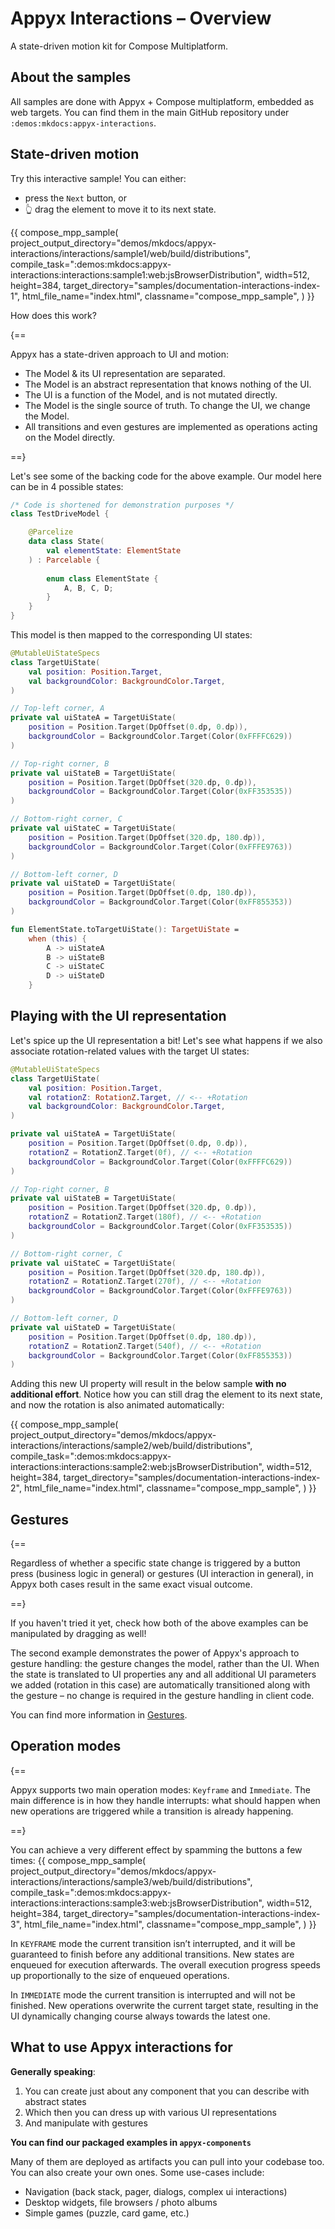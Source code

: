 # Appyx Interactions – Overview

A state-driven motion kit for Compose Multiplatform.


## About the samples

All samples are done with Appyx + Compose multiplatform, embedded as web targets. You can find them in the main GitHub repository under `:demos:mkdocs:appyx-interactions`.


## State-driven motion

Try this interactive sample! You can either:

- press the `Next` button, or
- 👆 drag the element to move it to its next state.

{{
    compose_mpp_sample(
        project_output_directory="demos/mkdocs/appyx-interactions/interactions/sample1/web/build/distributions",
        compile_task=":demos:mkdocs:appyx-interactions:interactions:sample1:web:jsBrowserDistribution",
        width=512,
        height=384,
        target_directory="samples/documentation-interactions-index-1",
        html_file_name="index.html",
        classname="compose_mpp_sample",
    )
}}


How does this work?

{==

Appyx has a state-driven approach to UI and motion:

- The Model & its UI representation are separated.
- The Model is an abstract representation that knows nothing of the UI.
- The UI is a function of the Model, and is not mutated directly.
- The Model is the single source of truth. To change the UI, we change the Model.
- All transitions and even gestures are implemented as operations acting on the Model directly.

==}


Let's see some of the backing code for the above example. Our model here can be in 4 possible states:

```kotlin
/* Code is shortened for demonstration purposes */
class TestDriveModel {

    @Parcelize
    data class State(
        val elementState: ElementState
    ) : Parcelable {
        
        enum class ElementState {
            A, B, C, D;
        }
    }
}
```

This model is then mapped to the corresponding UI states:

```kotlin
@MutableUiStateSpecs
class TargetUiState(
    val position: Position.Target,
    val backgroundColor: BackgroundColor.Target,
)

// Top-left corner, A
private val uiStateA = TargetUiState(
    position = Position.Target(DpOffset(0.dp, 0.dp)),
    backgroundColor = BackgroundColor.Target(Color(0xFFFFC629))
)

// Top-right corner, B
private val uiStateB = TargetUiState(
    position = Position.Target(DpOffset(320.dp, 0.dp)),
    backgroundColor = BackgroundColor.Target(Color(0xFF353535))
)

// Bottom-right corner, C
private val uiStateC = TargetUiState(
    position = Position.Target(DpOffset(320.dp, 180.dp)),
    backgroundColor = BackgroundColor.Target(Color(0xFFFE9763))
)

// Bottom-left corner, D
private val uiStateD = TargetUiState(
    position = Position.Target(DpOffset(0.dp, 180.dp)),
    backgroundColor = BackgroundColor.Target(Color(0xFF855353))
)

fun ElementState.toTargetUiState(): TargetUiState =
    when (this) {
        A -> uiStateA
        B -> uiStateB
        C -> uiStateC
        D -> uiStateD
    }
```

## Playing with the UI representation

Let's spice up the UI representation a bit! Let's see what happens if we also associate rotation-related values with the target UI states:

```kotlin
@MutableUiStateSpecs
class TargetUiState(
    val position: Position.Target,
    val rotationZ: RotationZ.Target, // <-- +Rotation
    val backgroundColor: BackgroundColor.Target,
)

private val uiStateA = TargetUiState(
    position = Position.Target(DpOffset(0.dp, 0.dp)),
    rotationZ = RotationZ.Target(0f), // <-- +Rotation
    backgroundColor = BackgroundColor.Target(Color(0xFFFFC629))
)

// Top-right corner, B
private val uiStateB = TargetUiState(
    position = Position.Target(DpOffset(320.dp, 0.dp)),
    rotationZ = RotationZ.Target(180f), // <-- +Rotation
    backgroundColor = BackgroundColor.Target(Color(0xFF353535))
)

// Bottom-right corner, C
private val uiStateC = TargetUiState(
    position = Position.Target(DpOffset(320.dp, 180.dp)),
    rotationZ = RotationZ.Target(270f), // <-- +Rotation
    backgroundColor = BackgroundColor.Target(Color(0xFFFE9763))
)

// Bottom-left corner, D
private val uiStateD = TargetUiState(
    position = Position.Target(DpOffset(0.dp, 180.dp)),
    rotationZ = RotationZ.Target(540f), // <-- +Rotation
    backgroundColor = BackgroundColor.Target(Color(0xFF855353))
)
```

Adding this new UI property will result in the below sample **with no additional effort**. Notice how you can still drag the element to its next state, and now the rotation is also animated automatically:


{{
    compose_mpp_sample(
        project_output_directory="demos/mkdocs/appyx-interactions/interactions/sample2/web/build/distributions",
        compile_task=":demos:mkdocs:appyx-interactions:interactions:sample2:web:jsBrowserDistribution",
        width=512,
        height=384,
        target_directory="samples/documentation-interactions-index-2",
        html_file_name="index.html",
        classname="compose_mpp_sample",
    )
}}


## Gestures

{==

Regardless of whether a specific state change is triggered by a button press (business logic in general) or gestures (UI interaction in general), in Appyx both cases result in the same exact visual outcome.

==}

If you haven't tried it yet, check how both of the above examples can be manipulated by dragging as well!

The second example demonstrates the power of Appyx's approach to gesture handling: the gesture changes the model, rather than the UI. When the state is translated to UI properties any and all additional UI parameters we added (rotation in this case) are automatically transitioned along with the gesture – no change is required in the gesture handling in client code.

You can find more information in [Gestures](gestures.md).



## Operation modes

{==

Appyx supports two main operation modes: `Keyframe` and `Immediate`. The main difference is in how they handle interrupts: what should happen when new operations are triggered while a transition is already happening.

==}

You can achieve a very different effect by spamming the buttons a few times:
{{
    compose_mpp_sample(
        project_output_directory="demos/mkdocs/appyx-interactions/interactions/sample3/web/build/distributions",
        compile_task=":demos:mkdocs:appyx-interactions:interactions:sample3:web:jsBrowserDistribution",
        width=512,
        height=384,
        target_directory="samples/documentation-interactions-index-3",
        html_file_name="index.html",
        classname="compose_mpp_sample",
    )
}}

In `KEYFRAME` mode the current transition isn’t interrupted, and it will be guaranteed to finish before any additional transitions. New states are enqueued for execution afterwards. The overall execution progress speeds up proportionally to the size of enqueued operations.

In `IMMEDIATE` mode the current transition is interrupted and will not be finished. New operations overwrite the current target state, resulting in the UI dynamically changing course always towards the latest one.



## What to use Appyx interactions for

**Generally speaking**:

1. You can create just about any component that you can describe with abstract states
2. Which then you can dress up with various UI representations
3. And manipulate with gestures


**You can find our packaged examples in `appyx-components`**

Many of them are deployed as artifacts you can pull into your codebase too. You can also create your own ones. Some use-cases include:

- Navigation (back stack, pager, dialogs, complex ui interactions)
- Desktop widgets, file browsers / photo albums
- Simple games (puzzle, card game, etc.)


